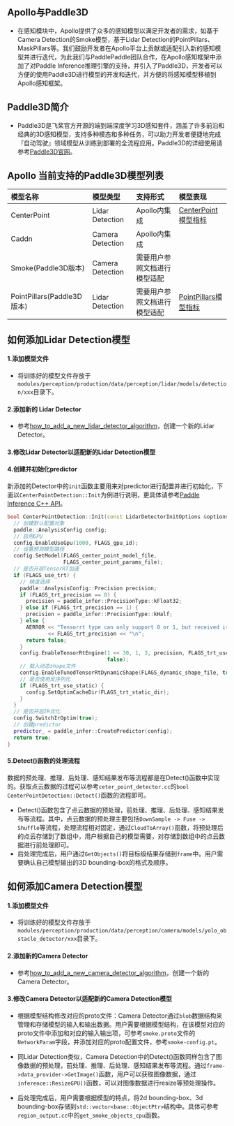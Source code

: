 ## Apollo与Paddle3D
- 在感知模块中，Apollo提供了众多的感知模型以满足开发者的需求，如基于Camera Detection的Smoke模型，基于Lidar Detection的PointPillars、MaskPillars等。我们鼓励开发者在Apollo平台上贡献或适配引入新的感知模型并进行迭代，为此我们与PaddlePaddle团队合作，在Apollo感知框架中添加了对Paddle Inference推理引擎的支持，并引入了Paddle3D，开发者可以方便的使用Paddle3D进行模型的开发和迭代，并方便的将感知模型移植到Apollo感知框架。
## Paddle3D简介
- Paddle3D是飞桨官方开源的端到端深度学习3D感知套件，涵盖了许多前沿和经典的3D感知模型，支持多种模态和多种任务，可以助力开发者便捷地完成『自动驾驶』领域模型从训练到部署的全流程应用。Paddle3D的详细使用请参考[Paddle3D官网](https://github.com/PaddlePaddle/Paddle3D)。

## Apollo 当前支持的Paddle3D模型列表
|模型名称 | 模型类型 | 支持形式 |  模型表现|
|:---|:---|:---|:---|
|CenterPoint  |  Lidar Detection |  Apollo内集成  | [CenterPoint模型指标](https://github.com/PaddlePaddle/Paddle3D/tree/develop/docs/models/centerpoint)   |
|Caddn |  Camera Detection |  Apollo内集成 |    |
|Smoke(Paddle3D版本)| Camera Detection  | 需要用户参照文档进行模型适配  |    |
| PointPillars(Paddle3D版本)|  Lidar Detection | 需要用户参照文档进行模型适配 |[PointPillars模型指标](https://github.com/PaddlePaddle/Paddle3D/tree/develop/docs/models/pointpillars)   |

## 如何添加Lidar Detection模型
#### 1.添加模型文件
- 将训练好的模型文件存放于`modules/perception/production/data/perception/lidar/models/detection/xxx`目录下。
#### 2.添加新的 Lidar Detector
- 参考[how_to_add_a_new_lidar_detector_algorithm](../../docs/howto/how_to_add_a_new_lidar_detector_algorithm_cn.md)，创建一个新的Lidar Detector。
#### 3.修改Lidar Detector以适配新的Lidar Detection模型
#### 4.创建并初始化predictor

新添加的Detector中的`init`函数主要用来对predictor进行配置并进行初始化，下面以`CenterPointDetection::Init`为例进行说明，更具体请参考[Paddle Inference C++ API](https://paddle-inference.readthedocs.io/en/master/api_reference/cxx_api_doc/cxx_api_index.html)。

```C++
bool CenterPointDetection::Init(const LidarDetectorInitOptions &options) {
  // 创建默认配置对象 
  paddle::AnalysisConfig config;
  // 启用GPU
  config.EnableUseGpu(1000, FLAGS_gpu_id);
  // 设置预测模型路径
  config.SetModel(FLAGS_center_point_model_file,
                  FLAGS_center_point_params_file);
  // 是否开启TensorRT加速
  if (FLAGS_use_trt) {
    // 精度选择
    paddle::AnalysisConfig::Precision precision;
    if (FLAGS_trt_precision == 0) {
      precision = paddle_infer::PrecisionType::kFloat32;
    } else if (FLAGS_trt_precision == 1) {
      precision = paddle_infer::PrecisionType::kHalf;
    } else {
      AERROR << "Tensorrt type can only support 0 or 1, but received is"
             << FLAGS_trt_precision << "\n";
      return false;
    }
    config.EnableTensorRtEngine(1 << 30, 1, 3, precision, FLAGS_trt_use_static,
                                false);
    // 载入动态shape文件
    config.EnableTunedTensorRtDynamicShape(FLAGS_dynamic_shape_file, true);
    // 是否使用反序列化
    if (FLAGS_trt_use_static) {
      config.SetOptimCacheDir(FLAGS_trt_static_dir);
    }
  }
  // 是否开启IR优化
  config.SwitchIrOptim(true);
  // 创建predictor
  predictor_ = paddle_infer::CreatePredictor(config);
  return true;
}
```
#### 5.Detect()函数的处理流程
数据的预处理、推理、后处理、感知结果发布等流程都是在Detect()函数中实现的。获取点云数据的过程可以参考`ceter_point_detector.cc`的`bool CenterPointDetection::Detect()`函数的流程即可。

- Detect()函数包含了点云数据的预处理，前处理、推理、后处理、感知结果发布等流程。其中，点云数据的预处理主要包括`DownSample -> Fuse -> Shuffle`等流程，处理流程相对固定，通过`CloudToArray()`函数，将预处理后的点云存储到了数组中，用户根据自己的模型需要，对存储到数组中的点云数据进行前处理即可。
- 后处理完成后，用户通过`GetObjects()`将目标级结果存储到`frame`中。用户需要确认自己模型输出的3D bounding-box的格式及顺序。

## 如何添加Camera Detection模型

#### 1.添加模型文件
- 将训练好的模型文件存放于`modules/perception/production/data/perception/camera/models/yolo_obstacle_detector/xxx`目录下。

#### 2.添加新的Camera Detector
- 参考[how_to_add_a_new_camera_detector_algorithm](../../docs/howto/how_to_add_a_new_camera_detector_algorithm_cn.md)，创建一个新的Camera Detector。

#### 3.修改Camera Detector以适配新的Camera Detection模型
- 根据模型结构修改对应的proto文件：Camera Detector通过`blob`数据结构来管理和存储模型的输入和输出数据。用户需要根据模型结构，在该模型对应的proto文件中添加和对应的输入输出项，可参考`smoke.proto`文件的`NetworkParam`字段，并添加对应的proto配置文件，参考`smoke-config.pt`。

- 同Lidar Detection类似，Camera Detection中的Detect()函数同样包含了图像数据的预处理，前处理、推理、后处理、感知结果发布等流程。通过`frame->data_provider->GetImage()`函数，用户可以获取图像数据，通过`inference::ResizeGPU()`函数，可以对图像数据进行resize等预处理操作。
- 后处理完成后，用户需要根据模型的特点，将2d bounding-box、3d bounding-box存储到`std::vector<base::ObjectPtr>`结构中。具体可参考`region_output.cc`中的`get_smoke_objects_cpu`函数。
